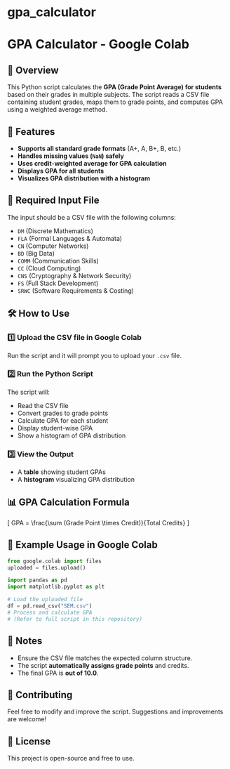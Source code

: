 # gpa_calculator

# GPA Calculator - Google Colab

## 📌 Overview
This Python script calculates the **GPA (Grade Point Average) for students** based on their grades in multiple subjects. The script reads a CSV file containing student grades, maps them to grade points, and computes GPA using a weighted average method.

## 🚀 Features
- **Supports all standard grade formats** (A+, A, B+, B, etc.)
- **Handles missing values (`NaN`) safely**
- **Uses credit-weighted average for GPA calculation**
- **Displays GPA for all students**
- **Visualizes GPA distribution with a histogram**

## 📂 Required Input File
The input should be a CSV file with the following columns:
- `DM` (Discrete Mathematics)
- `FLA` (Formal Languages & Automata)
- `CN` (Computer Networks)
- `BD` (Big Data)
- `COMM` (Communication Skills)
- `CC` (Cloud Computing)
- `CNS` (Cryptography & Network Security)
- `FS` (Full Stack Development)
- `SRWC` (Software Requirements & Costing)

## 🛠 How to Use
### 1️⃣ Upload the CSV file in Google Colab
Run the script and it will prompt you to upload your `.csv` file.

### 2️⃣ Run the Python Script
The script will:
- Read the CSV file
- Convert grades to grade points
- Calculate GPA for each student
- Display student-wise GPA
- Show a histogram of GPA distribution

### 3️⃣ View the Output
- A **table** showing student GPAs
- A **histogram** visualizing GPA distribution

## 📊 GPA Calculation Formula
\[ GPA = \frac{\sum (Grade Point \times Credit)}{Total Credits} \]

## 🔗 Example Usage in Google Colab
```python
from google.colab import files
uploaded = files.upload()

import pandas as pd
import matplotlib.pyplot as plt

# Load the uploaded file
df = pd.read_csv("SEM.csv")
# Process and calculate GPA
# (Refer to full script in this repository)
```

## 📌 Notes
- Ensure the CSV file matches the expected column structure.
- The script **automatically assigns grade points** and credits.
- The final GPA is **out of 10.0**.

## 🤝 Contributing
Feel free to modify and improve the script. Suggestions and improvements are welcome!

## 📜 License
This project is open-source and free to use.
